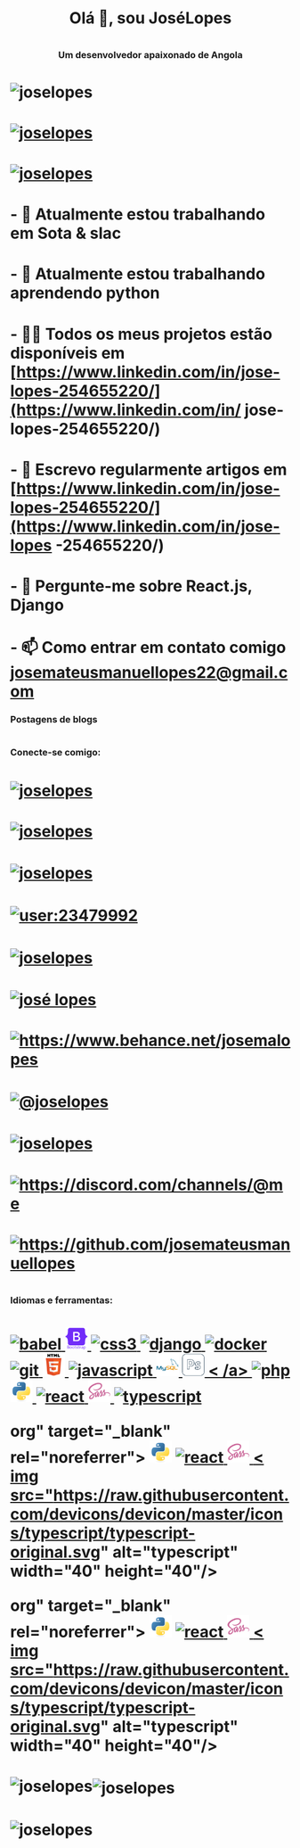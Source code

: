 # <h1 align="center">Olá 👋, sou JoséLopes</h1>
 # <h3 align="center">Um desenvolvedor apaixonado de Angola</h3>

# <p align="left"> <img src="https ://komarev.com/ghpvc/?username=joselopes&label=Profile%20views&color=0e75b6&style=flat" alt="joselopes" /> </p> 

 # <p align="left"> <a href="https:// github.com/ryo-ma/github-profile-trophy"><img src="https://github-profile-trophy.vercel.app/?username=joselopes" alt="joselopes" /></a> </p>

 # <p align="left"> <a href="https://twitter.com/joselopes" target="blank"><img src="https://img.shields.io/twitter/ follow/joselopes?logo=twitter&style=for-the-badge" alt="joselopes" /></a> </p>

# - 🔭 Atualmente estou trabalhando em **Sota & slac**

# - 🌱 Atualmente estou trabalhando aprendendo **python**

# - 👨‍💻 Todos os meus projetos estão disponíveis em [https://www.linkedin.com/in/jose-lopes-254655220/](https://www.linkedin.com/in/ jose-lopes-254655220/)

# - 📝 Escrevo regularmente artigos em [https://www.linkedin.com/in/jose-lopes-254655220/](https://www.linkedin.com/in/jose-lopes -254655220/)

# - 💬 Pergunte-me sobre **React.js, Django**

# - 📫 Como entrar em contato comigo **josemateusmanuellopes22@gmail.com**

### Postagens de blogs
<!-- BLOG-POST-LIST:START - ->
<!-- BLOG-POST-LIST:END -->

# <h3 align="left">Conecte-se comigo:</h3>
# <p align="left">
# <a href="https://dev .to/joselopes" target="blank"><img align="center" src="https://raw.githubusercontent.com/rahuldkjain/github-profile-readme-generator/master/src/images/icons/Social /devto.svg" alt="joselopes" height="30" width="40" /></a>
# <a href="https://twitter.com/joselopes" target="blank"><img alinhar ="center" src="https://raw.githubusercontent.com/rahuldkjain/github-profile-readme-generator/master/src/images/icons/Social/twitter.svg" alt="joselopes" height="30 " width="40" /></a>
# <a href="https://linkedin.com/in/joselopes" target="blank"><img align="center" src="https://raw .githubusercontent.com/rahuldkjain/github-profile-readme-generator/master/src/images/icons/Social/linked-in-alt.svg" alt="joselopes" height="30" width="40" /> </a>
# <a href="https://stackoverflow.com/users/user:23479992" target="blank"><img align="center" src="https://raw.githubusercontent.com/rahuldkjain/github-profile-readme-generator/master/src/images/icons/Social/stack-overflow.svg" alt="user:23479992" height="30" width="40" /></a >
# <a href="https://fb.com/joselopes" target="blank"><img align="center" src="https://raw.githubusercontent.com/rahuldkjain/github-profile-readme- gerador/master/src/images/icons/Social/facebook.svg" alt="joselopes" height="30" width="40" /></a>
# <a href="https://instagram.com/ jose lopes" target="blank"><img align="center" src="https://raw.githubusercontent.com/rahuldkjain/github-profile-readme-generator/master/src/images/icons/Social/instagram .svg" alt="josé lopes" height="30" width="40" /></a>
# <a href="https://www.behance.net/https://www.behance.net/josemalopes" target="blank"><img align="center" src="https://raw.githubusercontent .com/rahuldkjain/github-profile-readme-generator/master/src/images/icons/Social/behance.svg" alt="https://www.behance.net/josemalopes" height="30" width=" 40" /></a>
# <a href="https://medium.com/@joselopes" target="blank"><img align="center" src="https://raw.githubusercontent.com/ rahuldkjain/github-profile-readme-generator/master/src/images/icons/Social/medium.svg" alt="@joselopes" height="30" width="40" /></a> 
# <a href= "https://www.youtube.com/c/joselopes" target="blank"><img align="center" src="https://raw.githubusercontent.com/rahuldkjain/github-profile-readme-generator /master/src/images/icons/Social/youtube.svg" alt="joselopes" height="30" width="40" /></a>
# <a href="https://discord.gg/https ://discord.com/channels/@me" target="blank"><img align="center" src="https://raw.githubusercontent.com/rahuldkjain/github-profile-readme-generator/master/ src/images/icons/Social/discord.svg" alt="https://discord.com/channels/@me" height="30" width="40" /></a>
# <a href="/ https://github.com/josemateusmanuellopes" target="blank"><img align="center" src="https://raw.githubusercontent.com/rahuldkjain/github-profile-readme-generator/master/src/ images/icons/Social/rss.svg" alt="https://github.com/josemateusmanuellopes" height="30" width="40" /></a> </p>
# <h3 align="left" >Idiomas e ferramentas:</h3>

# <p align="left"> <a href="https://babeljs.io/" target="_blank" rel="noreferrer"> <img src="https://www.vectorlogo.zone/logos/ babeljs/babeljs-icon.svg" alt="babel" width="40" height="40"/> </a> <a href="https://getbootstrap.com" target="_blank" rel=" noreferrer"> <img src="https://raw.githubusercontent.com/devicons/devicon/master/icons/bootstrap/bootstrap-plain-wordmark.svg" alt="bootstrap" width="40" height="40 "/> </a> <a href="https://www.w3schools.com/css/" target="_blank" rel="noreferrer"> <img src="https://raw.githubusercontent.com /devicons/devicon/master/icons/css3/css3-original-wordmark.svg" alt="css3" width="40" height="40"/> </a> <a href="https://www .djangoproject.com/" target="_blank" rel="noreferrer"> <img src="https://cdn.worldvectorlogo.com/logos/django.svg" alt="django" width="40" height= "40"/> </a> <a href="https://www.docker.com/" target="_blank" rel="noreferrer"> <img src="https://raw.githubusercontent.com /devicons/devicon/master/icons/docker/docker-original-wordmark.svg" alt="docker" width="40" height="40"/> </a> <a href="https://git -scm.com/" target="_blank" rel="noreferrer"> <img src="https://www.vectorlogo.zone/logos/git-scm/git-scm-icon.svg" alt="git " width="40" height="40"/> </a> <a href="https://www.w3.org/html/" target="_blank" rel="noreferrer"> <img src= "https://raw.githubusercontent.com/devicons/devicon/master/icons/html5/html5-original-wordmark.svg" alt="html5" width="40" height="40"/> </a> <a href="https://developer.mozilla.org/en-US/docs/Web/JavaScript" target="_blank" rel="noreferrer"> <img src="https://raw.githubusercontent.com /devicons/devicon/master/icons/javascript/javascript-original.svg" alt="javascript" width="40" height="40"/> </a> <a href="https://www.mysql .com/" target="_blank" rel="noreferrer"> <img src="https://raw.githubusercontent.com/devicons/devicon/master/icons/mysql/mysql-original-wordmark.svg" alt="mysql" width="40" height="40"/> </a> <a href="https://www.photoshop.com/en" target="_blank" rel="noreferrer" > <img src="https://raw.githubusercontent.com/devicons/devicon/master/icons/photoshop/photoshop-line.svg" alt="photoshop" width="40" height="40"/> < /a> <a href="https://www.php.net" target="_blank" rel="noreferrer"> <img src="https://raw.githubusercontent.com/devicons/devicon/master/ ícones/php/php-original.svg" alt="php" width="40" height="40"/> </a> <a href="https://www.python.org" target="_blank " rel="noreferrer"> <img src="https://raw.githubusercontent.com/devicons/devicon/master/icons/python/python-original.svg" alt="python" width="40" height= "40"/> </a> <a href="https://reactjs.org/" target="_blank" rel="noreferrer"> <img src="https://raw.githubusercontent.com/devicons /devicon/master/icons/react/react-original-wordmark.svg" alt="react" width="40" height="40"/> </a> <a href="https://sass-lang .com" target="_blank" rel="noreferrer"> <img src="https://raw.githubusercontent.com/devicons/devicon/master/icons/sass/sass-original.svg" alt="sass" width="40" height="40"/> </a> <a href="https://www.typescriptlang.org/" target="_blank" rel="noreferrer"> <img src="https: //raw.githubusercontent.com/devicons/devicon/master/icons/typescript/typescript-original.svg" alt="typescript" width="40" height="40"/> </a> </p>org" target="_blank" rel="noreferrer"> <img src="https://raw.githubusercontent.com/devicons/devicon/master/icons/python/python-original.svg" alt="python" largura ="40" height="40"/> </a> <a href="https://reactjs.org/" target="_blank" rel="noreferrer"> <img src="https://raw .githubusercontent.com/devicons/devicon/master/icons/react/react-original-wordmark.svg" alt="react" width="40" height="40"/> </a> <a href="https ://sass-lang.com" target="_blank" rel="noreferrer"> <img src="https://raw.githubusercontent.com/devicons/devicon/master/icons/sass/sass-original.svg " alt="sass" width="40" height="40"/> </a> <a href="https://www.typescriptlang.org/" target="_blank" rel="noreferrer"> < img src="https://raw.githubusercontent.com/devicons/devicon/master/icons/typescript/typescript-original.svg" alt="typescript" width="40" height="40"/> </a > </p>org" target="_blank" rel="noreferrer"> <img src="https://raw.githubusercontent.com/devicons/devicon/master/icons/python/python-original.svg" alt="python" largura ="40" height="40"/> </a> <a href="https://reactjs.org/" target="_blank" rel="noreferrer"> <img src="https://raw .githubusercontent.com/devicons/devicon/master/icons/react/react-original-wordmark.svg" alt="react" width="40" height="40"/> </a> <a href="https ://sass-lang.com" target="_blank" rel="noreferrer"> <img src="https://raw.githubusercontent.com/devicons/devicon/master/icons/sass/sass-original.svg " alt="sass" width="40" height="40"/> </a> <a href="https://www.typescriptlang.org/" target="_blank" rel="noreferrer"> < img src="https://raw.githubusercontent.com/devicons/devicon/master/icons/typescript/typescript-original.svg" alt="typescript" width="40" height="40"/> </a > </p>

# <p><img align="left" src="https://github-readme-stats.vercel.app/api/top-langs?username=joselopes&show_icons=true&locale=en&layout=compact" alt="joselopes" /> </p>

# <p> <img align="center" src="https://github-readme-stats.vercel.app/api?username=joselopes&show_icons=true&locale=en" alt="joselopes" /> </p>

# <p><img align="center" src="https://github-readme-streak-stats.herokuapp.com/?user=joselopes&" alt="joselopes" /></p>
